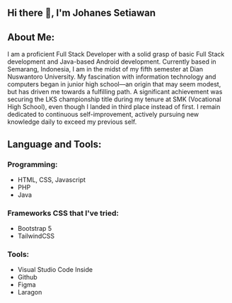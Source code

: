## Hi there 👋, I'm Johanes Setiawan

## About Me:
I am a proficient Full Stack Developer with a solid grasp of basic Full Stack development and Java-based Android development. Currently based in Semarang, Indonesia, I am in the midst of my fifth semester at Dian Nuswantoro University. My fascination with information technology and computers began in junior high school—an origin that may seem modest, but has driven me towards a fulfilling path. A significant achievement was securing the LKS championship title during my tenure at SMK (Vocational High School), even though I landed in third place instead of first. I remain dedicated to continuous self-improvement, actively pursuing new knowledge daily to exceed my previous self.

## Language and Tools:
### Programming: 
- HTML, CSS, Javascript
- PHP
- Java

### Frameworks CSS that I've tried:
- Bootstrap 5
- TailwindCSS

### Tools:
- Visual Studio Code Inside
- Github
- Figma
- Laragon
